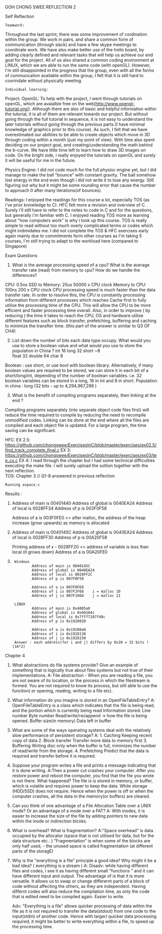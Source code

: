 GOH CHONG SWEE
REFLECTION 2 

Self Reflection

	Teamwork:
Throughout the last sprint, there was some improvement of cordination within the group. We work
in pairs, and share a common form of communication (through slack) and have a few skype meetings to 
coordinate work. We have also make better use of the trello board, by adding clearly defined and relevant
tasks that will help us achieve our end goal for the project. All of us also shared a common coding environment 
at LINUX, which we are able to run the same code (with openGL). However, I'm still disappointed in the progress
that the group, even with all the forms of communcation available within the group, I felt that it is still hard to
coorindate without physically meeting.

	Individual learning:
Project:
	OpenGL:
		To help with the project, I went through tutorials on openGL, which are avaialble free on the web(http://www.opengl-tutorial.org/).  Although there are also of basic and helpful information within the tutorial, it is all of them are relevant towards our project. But without going through the full tutorial in sequence, it is not easy to understand the later tutorials without going through the previous parts.(I have minimal knowledge of graphics prior to this course). As such, I felt that we have overestimated our abilities to be able to create objects which move in 3D through coding within a month (just my point of view). With time also spent deciding on our project goal, and creating/understanding the math behind the b-curve. We have little time left to learn how to draw 3D images on code. On the bright side, i really enjoyed the tutorials on openGL and surely it will be useful for me in the future.
		
Physics Engine:
		I did not code much for the full physisc engine yet, but I did manage to make the ball "bounce" with constant gravity. The ball somehow lost energy in the end even though i did not write it to lose any energy. Still figuring out why but it might be some rounding error that cause the number to approach 0 after many iterations(of bounces).
	
Readings:
	I enjoyed the readings for this course a lot, especially TOS (as i've prior knowledge to C). HFC felt more a revision and overview of C. Surely i'll still have to refer to the notes to code in C and for the questions, but generally i'm familiar with C. I enjoyed reading TOS more as learning about "how computers work" is why i took up this course. TOS is really simple to read without too much overly complicated terms or codes which might indimidates me. I did not complete the TOS & HFC exercises early again mainly due to commitments form other courses as I'm taking 5 courses, I'm still trying to adapt to the workload here (compared to Singapore)

Exam Questions 
1.	 What is the average processing speed of a cpu? What is the average transfer rate (read) from memory to cpu? How do we handle the differences?

CPU:				0.5ns
SSD to Memory:	 	25us	50000 x CPU clock 
Memory to CPU:		100ns 	200 x CPU clock
CPU processing speed is much faster than the data transfer rate. In order to resolve this, the CPU is constantly processing information from different processes which reaches 
Cache first to fully utilise the processing time of the CPU. This will allow the CPU to be more efficient and faster processing time overall. 
Also, in order to improve ( by reducing ) the time it takes to reach the CPU, OS and hardware utilize different features such as block transfer, prefetching, buffering and caching 
to minimize the transfter time. (this part of the answer is similar to Q3 OF CH4)

2. 	List down the number of bits each data type occupy. 
	What would you use to store a boolean value and what would you use to store the population in China ?
int 	16
long 	32
short	~8  
float	32
double 	64
char 	8 

Boolean : 	use short, or use bool with boolean library. 
			Alternatively, if many boolean values are required to be stored, we can store it in each bit of a short/long/int, depending of the number of boolean variables.
			i.e. 32 boolean variables can be stored in a long, 16 in int and 8 in short. 
Population in china : long (32 bits - up to 4,294,967,296 )

3. 	What is the benefit of compiling programs separately, then linking at the end ?
	
Compiling programs separately (into separate object code files first) will reduce the time required	to compile by reducing the need to recompile unmodified codes. 
Linking can be done at the end where all the files are compiled and each object file is updated. For a large program, the time saving can be significant. 


HFC: 
	EX 2.5: https://github.com/chongswee/ExercisesInC/blob/master/exercises/ex02.5/find_track_complete_final.c
	EX 3: https://github.com/chongswee/ExercisesInC/blob/master/exercises/ex03/tee_cs.c
	EX 4: I read through the chapter but I had some technical difficulties executing the make file. I will surely upload the 		soltion together with the next reflection.  
TOS:
Chapter 3
// Q1-8 answered in previous reflection
	
	Running aspace.c  
Results :
1.	Address of main is 00401440
	Address of global is 0040EA24
	Address of local is 0028FF34
	Address of p is 003F0F58   
	
	Address of a is 003F0FE0  << after malloc, the address of the heap increase (grow upwards) as memory is allocated 

2. 	Address of main is 0040145C
	Address of global is 0040EA24
	Address of local is 0028FF30
	Address of p is 00A20F58

	Printing address of x - 0028FF20 << address of variable is less than local (it grows down)
	Address of a is 00A20FE0
	
3. 
		Windows 
				Address of main is 0040145C
				Address of global is 0040EA24
				Address of local is 0028FF2C
				Address of p is 007F0F58

				Address of a is 007F0FE0
				Address of i is 007F2F68 	i = malloc 10
				Address of j is 007F1068	j = malloc 21 

		LINUX 
				Address of main is 0x4005a0
				Address of global is 0x60104c
				Address of local is 0x7fff7207f48c
				Address of p is 0x1928010

				Address of a is 0x19280a0
				Address of i is 0x1928130
				Address of j is 0x1928150
		Answer : each address(for i and j) differs by 0x20 = 32 bits ! (16*2)
				
				
Chapter 4

1) What abstractions do file systems provide? Give an example of something that is logically 
	true about files systems but not true of their implementations.
	A: File abstraction - 	When you are reading a file, you are not aware of its location, or the process in which the filestream is formed.
			You are not required to know its process, but still able to use the function( or opening, reading, writing to a file etc).
	
2) What information do you imagine is stored in an OpenFileTableEntry?
	A:	OpenFileTableEntry is a class which indicates that the file is being read, and the portion which is currently being read
		Information stored:
			Line number 
			Byte number
			Read/write/rw/append -> how the file is being opened. 
			Buffer size(in memory) 
			Data left in buffer 

3) What are some of the ways operating systems deal with the relatively slow performance of persistent storage?
	A:	1. Caching 
			Keeping recent copy of data
		2. Block transfer
			Transfer more data to memory first
		3. Buffering
			Writing disc only when the buffer is full, minimizes the number of read/write from the storage.
		4. Prefetching
			Predict that the data is required and transfer before it is required.  

4) Suppose your program writes a file and prints a message indicating that it is done writing.
	A:Then a power cut crashes your computer. After you restore power and reboot the computer, you find that the file you wrote is not there. What happened? The file is is stored in memory, or buffer, which is volatile and requires power to keep the data. While storage (HDD/SSD) does not require. Hence when the power is off or when the computer crashes, all the data in the memory(or buffers) are cleared. 


5) Can you think of one advantage of a File Allocation Table over a UNIX inode? Or an advantage of a inode over a FAT?
	A: With inodes, it is easier to increase the size of the file by adding pointers to new data within the inode or indirection blcoks. 

		
6) What is overhead? What is fragmentation?
	A:"Space overhead" is data occupied by the allocator (space that is not utilised for data, but for the data structure etc.. ) 
	"Fragmentation" is when some of the blocks are only half used, - the unused space is called fragmentation (at different parts of the storagE) 

7) Why is the "everything is a file" principle a good idea? Why might it be a bad idea? ( everything is a stream )
	A: 
	Disadv: while having different files and codes, i see it as having different small "functions " and it can have different input and output. 
	The advantage of is that it is more versatile. It allows us to swap or change differernt parts of a block of code without affecting the others, 
	as they are independent. Having differnt codes will also reduce the compilation time, as only the code that is edited need to be compiled again.
	Easier to write. 

	Adv: "Everything is a file" allows quicker processing of data within the file as it is not required to transfer the data(stdout) from one code to the input(stdin) of another code.
	Hence with larger/ quicker data processing required, it might be better to write everything within a file, to speed up the processing time.  
